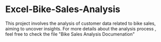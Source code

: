 # Excel-Bike-Sales-Analysis
This project involves the analysis of customer data related to bike sales, aiming to uncover insights.
For more details about the analysis process , feel free to check the file "Bike Sales Analysis Documenation"
